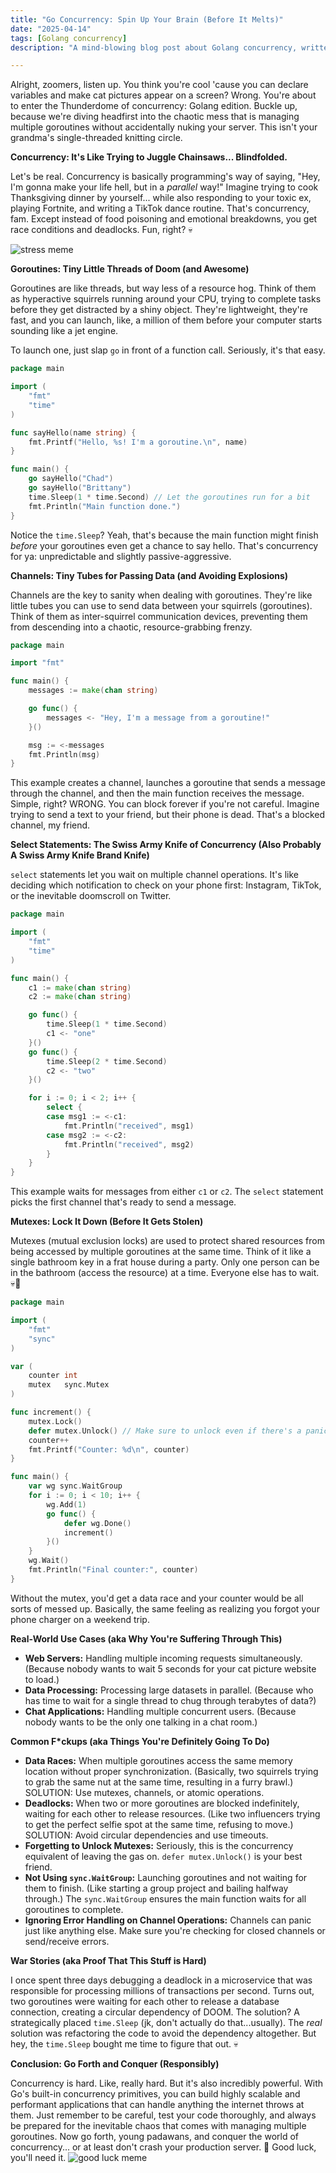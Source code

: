 ```yaml
---
title: "Go Concurrency: Spin Up Your Brain (Before It Melts)"
date: "2025-04-14"
tags: [Golang concurrency]
description: "A mind-blowing blog post about Golang concurrency, written for chaotic Gen Z engineers. Prepare to have your code, and maybe your sanity, multi-threaded."

---
```


Alright, zoomers, listen up. You think you're cool 'cause you can declare variables and make cat pictures appear on a screen? Wrong. You're about to enter the Thunderdome of concurrency: Golang edition. Buckle up, because we're diving headfirst into the chaotic mess that is managing multiple goroutines without accidentally nuking your server. This isn't your grandma's single-threaded knitting circle.

**Concurrency: It's Like Trying to Juggle Chainsaws... Blindfolded.**

Let's be real. Concurrency is basically programming's way of saying, "Hey, I'm gonna make your life hell, but in a *parallel* way!" Imagine trying to cook Thanksgiving dinner by yourself... while also responding to your toxic ex, playing Fortnite, and writing a TikTok dance routine. That's concurrency, fam. Except instead of food poisoning and emotional breakdowns, you get race conditions and deadlocks. Fun, right? 💀

![stress meme](https://i.kym-cdn.com/photos/images/original/001/833/893/f7e.jpg)

**Goroutines: Tiny Little Threads of Doom (and Awesome)**

Goroutines are like threads, but way less of a resource hog. Think of them as hyperactive squirrels running around your CPU, trying to complete tasks before they get distracted by a shiny object. They're lightweight, they're fast, and you can launch, like, a million of them before your computer starts sounding like a jet engine.

To launch one, just slap `go` in front of a function call. Seriously, it's that easy.

```go
package main

import (
	"fmt"
	"time"
)

func sayHello(name string) {
	fmt.Printf("Hello, %s! I'm a goroutine.\n", name)
}

func main() {
	go sayHello("Chad")
	go sayHello("Brittany")
	time.Sleep(1 * time.Second) // Let the goroutines run for a bit
	fmt.Println("Main function done.")
}
```

Notice the `time.Sleep`? Yeah, that's because the main function might finish *before* your goroutines even get a chance to say hello. That's concurrency for ya: unpredictable and slightly passive-aggressive.

**Channels: Tiny Tubes for Passing Data (and Avoiding Explosions)**

Channels are the key to sanity when dealing with goroutines. They're like little tubes you can use to send data between your squirrels (goroutines). Think of them as inter-squirrel communication devices, preventing them from descending into a chaotic, resource-grabbing frenzy.

```go
package main

import "fmt"

func main() {
    messages := make(chan string)

    go func() {
        messages <- "Hey, I'm a message from a goroutine!"
    }()

    msg := <-messages
    fmt.Println(msg)
}
```

This example creates a channel, launches a goroutine that sends a message through the channel, and then the main function receives the message. Simple, right? WRONG. You can block forever if you're not careful. Imagine trying to send a text to your friend, but their phone is dead. That's a blocked channel, my friend.

**Select Statements: The Swiss Army Knife of Concurrency (Also Probably A Swiss Army Knife Brand Knife)**

`select` statements let you wait on multiple channel operations. It's like deciding which notification to check on your phone first: Instagram, TikTok, or the inevitable doomscroll on Twitter.

```go
package main

import (
	"fmt"
	"time"
)

func main() {
	c1 := make(chan string)
	c2 := make(chan string)

	go func() {
		time.Sleep(1 * time.Second)
		c1 <- "one"
	}()
	go func() {
		time.Sleep(2 * time.Second)
		c2 <- "two"
	}()

	for i := 0; i < 2; i++ {
		select {
		case msg1 := <-c1:
			fmt.Println("received", msg1)
		case msg2 := <-c2:
			fmt.Println("received", msg2)
		}
	}
}
```

This example waits for messages from either `c1` or `c2`. The `select` statement picks the first channel that's ready to send a message.

**Mutexes: Lock It Down (Before It Gets Stolen)**

Mutexes (mutual exclusion locks) are used to protect shared resources from being accessed by multiple goroutines at the same time. Think of it like a single bathroom key in a frat house during a party. Only one person can be in the bathroom (access the resource) at a time. Everyone else has to wait. 💀🙏

```go
package main

import (
	"fmt"
	"sync"
)

var (
	counter int
	mutex   sync.Mutex
)

func increment() {
	mutex.Lock()
	defer mutex.Unlock() // Make sure to unlock even if there's a panic!
	counter++
	fmt.Printf("Counter: %d\n", counter)
}

func main() {
	var wg sync.WaitGroup
	for i := 0; i < 10; i++ {
		wg.Add(1)
		go func() {
			defer wg.Done()
			increment()
		}()
	}
	wg.Wait()
	fmt.Println("Final counter:", counter)
}
```

Without the mutex, you'd get a data race and your counter would be all sorts of messed up. Basically, the same feeling as realizing you forgot your phone charger on a weekend trip.

**Real-World Use Cases (aka Why You're Suffering Through This)**

*   **Web Servers:** Handling multiple incoming requests simultaneously. (Because nobody wants to wait 5 seconds for your cat picture website to load.)
*   **Data Processing:** Processing large datasets in parallel. (Because who has time to wait for a single thread to chug through terabytes of data?)
*   **Chat Applications:** Handling multiple concurrent users. (Because nobody wants to be the only one talking in a chat room.)

**Common F*ckups (aka Things You're Definitely Going To Do)**

*   **Data Races:** When multiple goroutines access the same memory location without proper synchronization. (Basically, two squirrels trying to grab the same nut at the same time, resulting in a furry brawl.) SOLUTION: Use mutexes, channels, or atomic operations.
*   **Deadlocks:** When two or more goroutines are blocked indefinitely, waiting for each other to release resources. (Like two influencers trying to get the perfect selfie spot at the same time, refusing to move.) SOLUTION: Avoid circular dependencies and use timeouts.
*   **Forgetting to Unlock Mutexes:** Seriously, this is the concurrency equivalent of leaving the gas on. `defer mutex.Unlock()` is your best friend.
*   **Not Using `sync.WaitGroup`:** Launching goroutines and not waiting for them to finish. (Like starting a group project and bailing halfway through.) The `sync.WaitGroup` ensures the main function waits for all goroutines to complete.
*   **Ignoring Error Handling on Channel Operations:** Channels can panic just like anything else. Make sure you're checking for closed channels or send/receive errors.

**War Stories (aka Proof That This Stuff is Hard)**

I once spent three days debugging a deadlock in a microservice that was responsible for processing millions of transactions per second. Turns out, two goroutines were waiting for each other to release a database connection, creating a circular dependency of DOOM. The solution? A strategically placed `time.Sleep` (jk, don't actually do that...usually). The *real* solution was refactoring the code to avoid the dependency altogether. But hey, the `time.Sleep` bought me time to figure that out. 💀

**Conclusion: Go Forth and Conquer (Responsibly)**

Concurrency is hard. Like, really hard. But it's also incredibly powerful. With Go's built-in concurrency primitives, you can build highly scalable and performant applications that can handle anything the internet throws at them. Just remember to be careful, test your code thoroughly, and always be prepared for the inevitable chaos that comes with managing multiple goroutines. Now go forth, young padawans, and conquer the world of concurrency... or at least don't crash your production server. 🙏
Good luck, you'll need it.
![good luck meme](https://i.imgflip.com/53h1h5.png)
